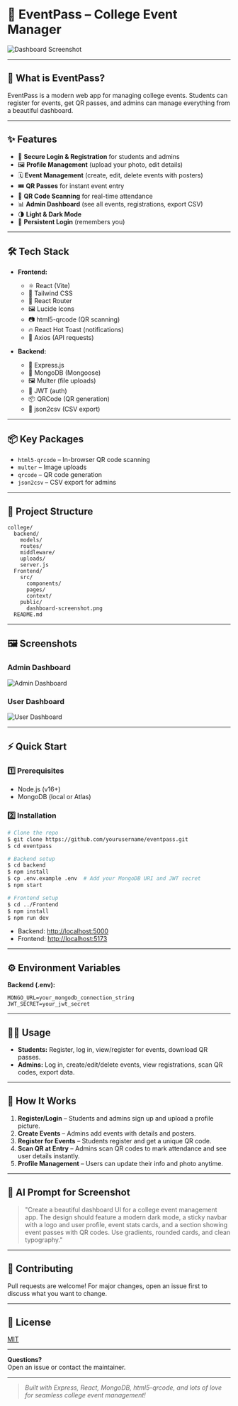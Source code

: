 # 🚀 EventPass – College Event Manager

![Dashboard Screenshot](Frontend/public/dashboard-screenshot.png)

---

## 🎯 What is EventPass?

EventPass is a modern web app for managing college events. Students can register for events, get QR passes, and admins can manage everything from a beautiful dashboard.

---

## ✨ Features

- 🔐 **Secure Login & Registration** for students and admins
- 🖼️ **Profile Management** (upload your photo, edit details)
- 🗓️ **Event Management** (create, edit, delete events with posters)
- 🎟️ **QR Passes** for instant event entry
- 📱 **QR Code Scanning** for real-time attendance
- 📊 **Admin Dashboard** (see all events, registrations, export CSV)
- 🌗 **Light & Dark Mode**
- 💾 **Persistent Login** (remembers you)

---

## 🛠️ Tech Stack

- **Frontend:**
  - ⚛️ React (Vite)
  - 🎨 Tailwind CSS
  - 🧭 React Router
  - 🖼️ Lucide Icons
  - 📷 html5-qrcode (QR scanning)
  - 🔥 React Hot Toast (notifications)
  - 🔗 Axios (API requests)

- **Backend:**
  - 🏃 Express.js
  - 🍃 MongoDB (Mongoose)
  - 🖼️ Multer (file uploads)
  - 🔑 JWT (auth)
  - 📦 QRCode (QR generation)
  - 📄 json2csv (CSV export)

---

## 📦 Key Packages

- `html5-qrcode` – In-browser QR code scanning
- `multer` – Image uploads
- `qrcode` – QR code generation
- `json2csv` – CSV export for admins

---

## 📁 Project Structure

```
college/
  backend/
    models/
    routes/
    middleware/
    uploads/
    server.js
  Frontend/
    src/
      components/
      pages/
      context/
    public/
      dashboard-screenshot.png
  README.md
```

---

## 🖼️ Screenshots

### Admin Dashboard
![Admin Dashboard](Frontend/public/admindashboard.png)

### User Dashboard
![User Dashboard](Frontend/public/userdashboard.png)

---

## ⚡ Quick Start

### 1️⃣ Prerequisites
- Node.js (v16+)
- MongoDB (local or Atlas)

### 2️⃣ Installation

```bash
# Clone the repo
$ git clone https://github.com/yourusername/eventpass.git
$ cd eventpass

# Backend setup
$ cd backend
$ npm install
$ cp .env.example .env  # Add your MongoDB URI and JWT secret
$ npm start

# Frontend setup
$ cd ../Frontend
$ npm install
$ npm run dev
```

- Backend: [http://localhost:5000](http://localhost:5000)
- Frontend: [http://localhost:5173](http://localhost:5173)

---

## ⚙️ Environment Variables

**Backend (.env):**
```
MONGO_URL=your_mongodb_connection_string
JWT_SECRET=your_jwt_secret
```

---

## 👩‍💻 Usage

- **Students:** Register, log in, view/register for events, download QR passes.
- **Admins:** Log in, create/edit/delete events, view registrations, scan QR codes, export data.

---

## 🧭 How It Works

1. **Register/Login** – Students and admins sign up and upload a profile picture.
2. **Create Events** – Admins add events with details and posters.
3. **Register for Events** – Students register and get a unique QR code.
4. **Scan QR at Entry** – Admins scan QR codes to mark attendance and see user details instantly.
5. **Profile Management** – Users can update their info and photo anytime.

---

## 🤖 AI Prompt for Screenshot

> "Create a beautiful dashboard UI for a college event management app. The design should feature a modern dark mode, a sticky navbar with a logo and user profile, event stats cards, and a section showing event passes with QR codes. Use gradients, rounded cards, and clean typography."

---

## 🤝 Contributing

Pull requests are welcome! For major changes, open an issue first to discuss what you want to change.

---

## 📄 License

[MIT](LICENSE)

---

**Questions?**  
Open an issue or contact the maintainer.

---

> _Built with Express, React, MongoDB, html5-qrcode, and lots of love for seamless college event management!_ 